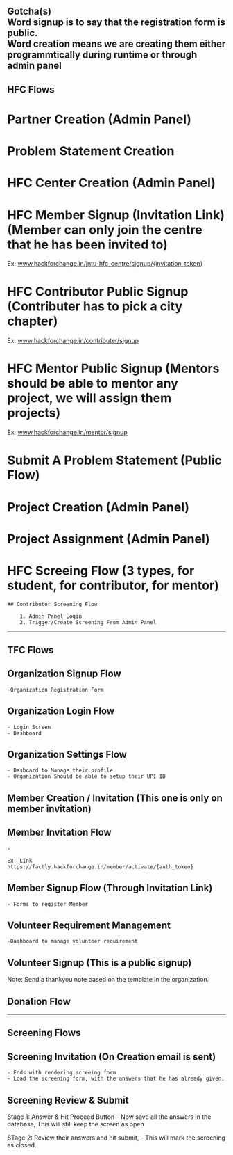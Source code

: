 Gotcha(s)  
  Word signup is to say that the registration form is public.   
  Word creation means we are creating them either programmtically during runtime or through admin panel  
------------------------------------------------------------------------------------------------------
HFC Flows
------------------------------------------------------------------------------------------------------

# Partner Creation (Admin Panel) 

# Problem Statement Creation

# HFC Center Creation (Admin Panel)

# HFC Member Signup (Invitation Link) (Member can only join the centre that he has been invited to)
Ex: www.hackforchange.in/jntu-hfc-centre/signup/{invitation_token}

# HFC Contributor Public Signup (Contributer has to pick a city chapter)
Ex: www.hackforchange.in/contributer/signup

# HFC Mentor Public Signup (Mentors should be able to mentor any project, we will assign them projects)
Ex: www.hackforchange.in/mentor/signup

# Submit A Problem Statement (Public Flow)

# Project Creation (Admin Panel)

# Project Assignment (Admin Panel)

# HFC Screeing Flow (3 types, for student, for contributor, for mentor)

    ## Contributor Screening Flow
    
        1. Admin Panel Login
        2. Trigger/Create Screening From Admin Panel

------------------------------------------------------------------------------------------------------
TFC Flows
------------------------------------------------------------------------------------------------------

## Organization Signup Flow
    -Organization Registration Form

## Organization Login Flow

    - Login Screen
    - Dashboard

## Organization Settings Flow
    - Dasboard to Manage their profile
    - Organization Should be able to setup their UPI ID

## Member Creation / Invitation (This one is only on member invitation)

## Member Invitation Flow
    - 

    Ex: Link
    https://factly.hackforchange.in/member/activate/{auth_token}

## Member Signup Flow (Through Invitation Link)
    - Forms to register Member

## Volunteer Requirement Management  
    -Dashboard to manage volunteer requirement 

## Volunteer Signup (This is a public signup)
   Note: Send a thankyou note based on the template in the organization.

## Donation Flow

------------------------------------------------------------------------------------------------------
Screening Flows
------------------------------------------------------------------------------------------------------

## Screening Invitation (On Creation email is sent)
    - Ends with rendering screeing form
    - Load the screening form, with the answers that he has already given.

## Screening Review & Submit

Stage 1: Answer & Hit Proceed Button
    - Now save all the answers in the database, This will still keep the screen as open
    
STage 2: Review their answers and hit submit,
    - This will mark the screening as closed.
